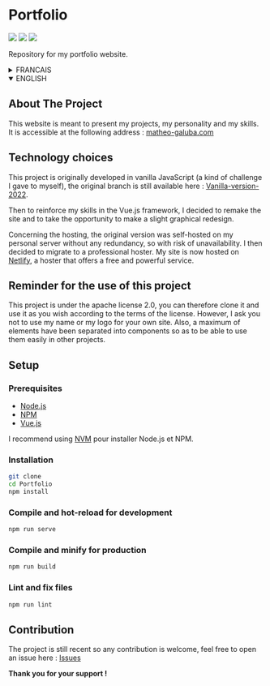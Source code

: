 # Portfolio

![](https://img.shields.io/website?style=flat&url=https%3A%2F%2Fmatheo-galuba.com)
[![](https://api.netlify.com/api/v1/badges/a8b6457c-6d99-49ee-8846-cc029b4a1f0e/deploy-status)](https://app.netlify.com/sites/portfolio-matheo-galuba/deploys)
![](https://img.shields.io/github/license/Paracetamol56/Portfolio)

Repository for my portfolio website.

<details>
	<summary>FRANCAIS</summary>

## A propos du projet

Ce site a pour but de présenter mes projets, ma personnalité et mes compétences.
Il est accessible à l'adresse suivante : [matheo-galuba.com](https://matheo-galuba.com)

## Choix technologiques

Ce projet est originellement développé en JavaScript vanilla (une sorte de défi que je me suis donné), la branche originelle est toujours disponible ici : [Vanilla-version-2022](https://github.com/Paracetamol56/Portfolio/tree/Vanilla-version-2022).

Ensuite pour renforcer mes compétences dans le framework Vue.js, j'ai décidé de refaire le site et d'en profiter pour faire une légère refonte graphique.

Au niveau de l'hébergement, la version original était auto-héberger sur mon serveur personnel sans aucun système de redondance, donc avec risque d'indisponibilité. J'ai alors décidé de migrer vers un hébergeur professionnel. Mon site est maintenant hébergé sur [Netlify](https://www.netlify.com/), un hébergeur qui propose un service gratuit et assez puissant.

## Rappel pour l'utilisation de ce projet

Ce projet est sous licence apache 2.0, vous pouvez donc le cloner et l'utiliser comme bon vous semble selon les accords de la licence. Cependant, je vous demande de ne pas utiliser mon nom ou mon logo pour votre propre site. Aussi, un maximum d'éléments ont été séparé en composant de sorte à pouvoir les utiliser facilement dans d'autres projets.

## Mise en place

### Prérequis

- [Node.js](https://nodejs.org/en/)
- [NPM](https://www.npmjs.com/)
- [Vue.js](https://vuejs.org/)

Je conseille d'utiliser [NVM](https://github.com/nvm-sh/nvm) pour installer Node.js et NPM.

### Installation

```bash
git clone https://github.com/Paracetamol56/Portfolio
cd Portfolio
npm install
```

### Compiler et hot-reload pour le développement

```bash
npm run serve
```

### Compiler et minifier pour la production

```bash
npm run build
```

### Linter et corriger les fichiers

```bash
npm run lint
```

## Contribution
Le projet est encore recent donc toute contribution est la bienvenue, n'hésitez pas à ouvrir une issue ici : [Issues](https://github.com/Paracetamol56/Portfolio/issues)

**Merci pour votre support !**
</details>

<details open>
	<summary>ENGLISH</summary>

## About The Project

This website is meant to present my projects, my personality and my skills.
It is accessible at the following address : [matheo-galuba.com](https://matheo-galuba.com)

## Technology choices

This project is originally developed in vanilla JavaScript (a kind of challenge I gave to myself), the original branch is still available here : [Vanilla-version-2022](https://github.com/Paracetamol56/Portfolio/tree/Vanilla-version-2022).

Then to reinforce my skills in the Vue.js framework, I decided to remake the site and to take the opportunity to make a slight graphical redesign.

Concerning the hosting, the original version was self-hosted on my personal server without any redundancy, so with risk of unavailability. I then decided to migrate to a professional hoster. My site is now hosted on [Netlify](https://www.netlify.com/), a hoster that offers a free and powerful service.

## Reminder for the use of this project

This project is under the apache license 2.0, you can therefore clone it and use it as you wish according to the terms of the license. However, I ask you not to use my name or my logo for your own site. Also, a maximum of elements have been separated into components so as to be able to use them easily in other projects.

## Setup

### Prerequisites
- [Node.js](https://nodejs.org/en/)
- [NPM](https://www.npmjs.com/)
- [Vue.js](https://vuejs.org/)

I recommend using [NVM](https://github.com/nvm-sh/nvm) pour installer Node.js et NPM.

### Installation

```bash
git clone
cd Portfolio
npm install
```

### Compile and hot-reload for development

```bash
npm run serve
```

### Compile and minify for production

```bash
npm run build
```

### Lint and fix files

```bash
npm run lint
```

## Contribution

The project is still recent so any contribution is welcome, feel free to open an issue here : [Issues](https://github.com/Paracetamol56/Portfolio/issues)

**Thank you for your support !**
</details>